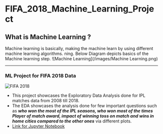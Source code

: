 # FIFA_2018_Machine_Learning_Project
## __What is Machine Learning ?__
Machine learning is basically, making the machine learn by using different machine learning algorithms. ning.
Below Diagram depicts basics of the Machine learning step.
![Machine Learning](/images/Machine Learning.png)

___________________________________________________________________

### ML Project for FIFA 2018 Data 
![FIFA 2018](/images/IPL-1.jpg)

* This project showcases the Exploratory Data Analysis done for IPL matches data from 2008 till 2018.
* The EDA showcases the analysis done for few important questions such as __*who won the most of the IPL seasons, who won most of the times Player of match award, impact of winning toss on match and wins in home cities compared to the other ones*__ via different plots.
* [Link for Jupyter Notebook](/TermI_IPL_matches_Project.ipynb)

